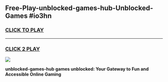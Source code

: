 
## Free-Play-unblocked-games-hub-Unblocked-Games #io3hn
<h3>
<a href="https://news.freeplayer.one?title=unblocked-games-hub&ref=8M">CLICK TO PLAY</a></h3>
<hr>

<h3>
<a href="https://news.freeplayer.one?title=unblocked-games-hub&ref=8M">CLICK 2 PLAY</a>
  
</h3>

<a href="https://news.freeplayer.one?title=unblocked-games-hub&ref=8M"><img src="https://clearcache.store/games.png"></a>


**unblocked-games-hub games unblocked: Your Gateway to Fun and Accessible Online Gaming**

